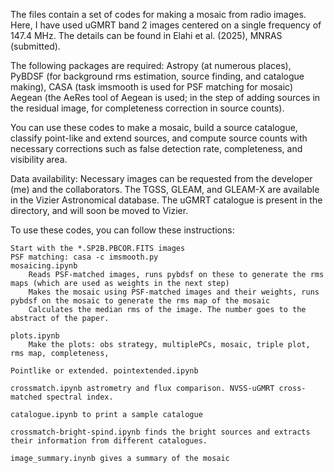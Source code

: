 The files contain a set of codes for making a mosaic from radio images. Here, I have used uGMRT band 2 images centered on a single frequency of 147.4 MHz. The details can be found in Elahi et al. (2025), MNRAS (submitted). 

The following packages are required: 
    Astropy (at numerous places), 
    PyBDSF (for background rms estimation, source finding, and catalogue making), 
    CASA (task imsmooth is used for PSF matching for mosaic) 
    Aegean (the AeRes tool of Aegean is used; in the step of adding sources in the residual image, for completeness correction in source counts). 

You can use these codes to make a mosaic, build a source catalogue, classify point-like and extend sources, and compute source counts with necessary corrections such as false detection rate, completeness, and visibility area. 

Data availability:
    Necessary images can be requested from the developer (me) and the collaborators. 
    The TGSS, GLEAM, and GLEAM-X are available in the Vizier Astronomical database. 
    The uGMRT catalogue is present in the directory, and will soon be moved to Vizier. 

To use these codes, you can follow these instructions:
    
    Start with the *.SP2B.PBCOR.FITS images
    PSF matching: casa -c imsmooth.py
    mosaicing.ipynb
        Reads PSF-matched images, runs pybdsf on these to generate the rms maps (which are used as weights in the next step) 
        Makes the mosaic using PSF-matched images and their weights, runs pybdsf on the mosaic to generate the rms map of the mosaic
        Calculates the median rms of the image. The number goes to the abstract of the paper. 
    
    plots.ipynb
        Make the plots: obs strategy, multiplePCs, mosaic, triple plot, rms map, completeness, 
    
    Pointlike or extended. pointextended.ipynb
    
    crossmatch.ipynb astrometry and flux comparison. NVSS-uGMRT cross-matched spectral index. 
    
    catalogue.ipynb to print a sample catalogue
    
    crossmatch-bright-spind.ipynb finds the bright sources and extracts their information from different catalogues. 
    
    image_summary.inynb gives a summary of the mosaic


    
